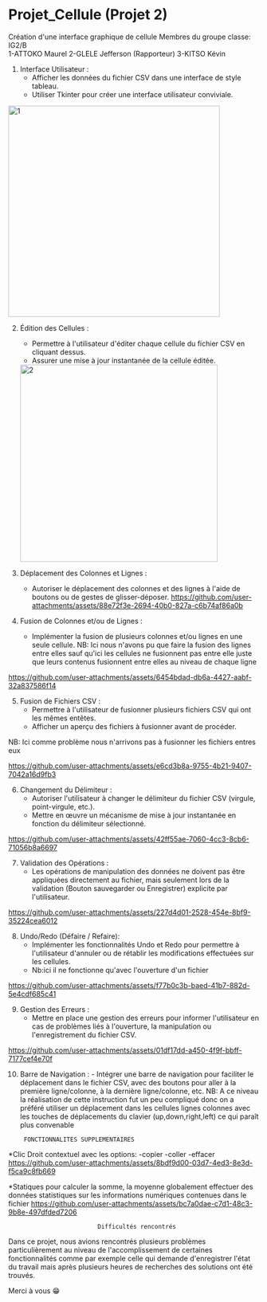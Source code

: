 # Projet_Cellule (Projet 2)
Création d'une interface graphique de cellule
              Membres du groupe
 classe: IG2/B                 
1-ATTOKO Maurel
2-GLELE Jefferson (Rapporteur)
3-KITSO Kévin

                

1. Interface Utilisateur :
    - Afficher les données du fichier CSV dans une interface de style tableau.
    - Utiliser Tkinter pour créer une interface utilisateur conviviale.
<img width="424" alt="1" src="https://github.com/user-attachments/assets/e913fc02-d915-4c08-bcad-232423e0cf2b" />


2. Édition des Cellules :
    - Permettre à l'utilisateur d'éditer chaque cellule du fichier CSV en cliquant dessus.
    - Assurer une mise à jour instantanée de la cellule éditée.
   <img width="396" alt="2" src="https://github.com/user-attachments/assets/2685ed26-413d-4e11-a51d-1b43ddd799b3" />

3. Déplacement des Colonnes et Lignes :
    - Autoriser le déplacement des colonnes et des lignes à l'aide de boutons ou de gestes de glisser-déposer.
https://github.com/user-attachments/assets/88e72f3e-2694-40b0-827a-c6b74af86a0b


4. Fusion de Colonnes et/ou de Lignes :
    - Implémenter la fusion de plusieurs colonnes et/ou lignes en une seule cellule.
   NB: Ici nous n'avons pu que faire la fusion des lignes entre elles sauf qu'ici les cellules ne fusionnent pas entre elle juste que leurs contenus fusionnent entre elles au niveau de chaque ligne

https://github.com/user-attachments/assets/6454bdad-db6a-4427-aabf-32a837586f14

5. Fusion de Fichiers CSV :
    - Permettre à l'utilisateur de fusionner plusieurs fichiers CSV qui ont les mêmes entêtes.
    - Afficher un aperçu des fichiers à fusionner avant de procéder.
  
  NB: Ici comme problème nous n'arrivons pas à fusionner les fichiers entres eux 
  
https://github.com/user-attachments/assets/e6cd3b8a-9755-4b21-9407-7042a16d9fb3

6. Changement du Délimiteur :
    - Autoriser l'utilisateur à changer le délimiteur du fichier CSV (virgule, point-virgule, etc.).
    - Mettre en œuvre un mécanisme de mise à jour instantanée en fonction du délimiteur sélectionné.

https://github.com/user-attachments/assets/42ff55ae-7060-4cc3-8cb6-71056b8a6697

7. Validation des Opérations :
    - Les opérations de manipulation des données ne doivent pas être appliquées directement au fichier, mais seulement lors de la validation (Bouton sauvegarder ou Enregistrer) explicite par l'utilisateur.

https://github.com/user-attachments/assets/227d4d01-2528-454e-8bf9-35224cea6012

8. Undo/Redo (Défaire / Refaire):
    - Implémenter les fonctionnalités Undo et Redo pour permettre à l'utilisateur d'annuler ou de rétablir les modifications effectuées sur les cellules.
    - Nb:ici il ne fonctionne qu'avec l'ouverture d'un fichier
      
https://github.com/user-attachments/assets/f77b0c3b-baed-41b7-882d-5e4cdf685c41

9. Gestion des Erreurs :
    - Mettre en place une gestion des erreurs pour informer l'utilisateur en cas de problèmes liés à l'ouverture, la manipulation ou l'enregistrement du fichier CSV.

https://github.com/user-attachments/assets/01df17dd-a450-4f9f-bbff-7177cef4e70f


  10. Barre de Navigation :
    - Intégrer une barre de navigation pour faciliter le déplacement dans le fichier CSV, avec des boutons pour aller à la première ligne/colonne, à la dernière ligne/colonne, etc.
      NB: A ce niveau la réalisation de cette instruction fut un peu compliqué donc on a préféré utiliser un déplacement dans les cellules lignes colonnes avec les touches de déplacements du clavier (up,down,right,left) ce qui paraît plus convenable



           FONCTIONNALITES SUPPLEMENTAIRES 

*Clic Droit contextuel
avec les options:
-copier
-coller
-effacer
https://github.com/user-attachments/assets/8bdf9d00-03d7-4ed3-8e3d-f5ca9c8fb669

*Statiques 
pour calculer la somme, la moyenne globalement effectuer des données statistiques sur les informations numériques contenues dans le fichier
https://github.com/user-attachments/assets/bc7a0dae-c7d1-48c3-9b8e-497dfded7206



                             Difficultés rencontrés
Dans ce projet, nous avions rencontrés plusieurs problèmes particulièrement au niveau de l'accomplissement de certaines fonctionnalités comme par exemple celle qui demande d'enregistrer l'état du travail mais après plusieurs heures de recherches des solutions ont été trouvés.

Merci à vous 😁
